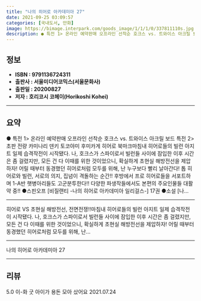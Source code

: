 ```yaml
---
title: "나의 히어로 아카데미아 27"
date: 2021-09-25 03:09:57
categories: [국내도서, 만화]
image: https://bimage.interpark.com/goods_image/1/1/1/0/337811110s.jpg
description: ● 특전 1> 온라인 예약판매 오프라인 선착순 호크스 vs. 트와이스 아크릴 보드 특전 2> 초판 전량 카미나리 덴키 토코야미 후미카게 히어로 북마크마침내 히어로들의 빌런 아지트 일제 습격작전이 시작됐다. 나, 호크스가 스파이로서 빌런들 사이에 잠입한 이후 시간은 좀 걸렸지만,
---
```


## **정보**

- **ISBN : 9791136724311**
- **출판사 : 서울미디어코믹스(서울문화사)**
- **출판일 : 20200827**
- **저자 : 호리코시 코헤이(Horikoshi Kohei)**

------



## **요약**

●  특전 1> 온라인 예약판매  오프라인 선착순  호크스 vs. 트와이스 아크릴 보드 특전 2> 초판 전량  카미나리 덴키  토코야미 후미카게 히어로 북마크마침내 히어로들의 빌런 아지트 일제 습격작전이 시작됐다. 나, 호크스가 스파이로서 빌런들 사이에 잠입한 이후 시간은 좀 걸렸지만, 모든 건 다 이때를 위한 것이었으니, 확실하게 초현실 해방전선을 제압하자! 어릴 때부터 동경했던 히어로처럼 모두를 위해, 난 누구보다 빨리 날아간다! 톱 히어로와 빌런, 서로의 의지, 집념이 격돌하는 순간!! 후방에서 프로 히어로들을 서포트하며 1-A반 햇병아리들도 고군분투한다!! 다양한 파생작들에서도 본편의 주요인물들 대활약 중!! ●스핀오프 [비질랜티 -나의 히어로 아카데미아 일리걸스-] 17권 ●소설 [나...

------

히어로 VS 초현실 해방전선, 전면전쟁!!마침내 히어로들의 빌런 아지트 일제 습격작전이 시작됐다. 나, 호크스가 스파이로서 빌런들 사이에 잠입한 이후 시간은 좀 걸렸지만, 모든 건 다 이때를 위한 것이었으니, 확실하게 초현실 해방전선을 제압하자! 어릴 때부터 동경했던 히어로처럼 모두를 위해, 난... 

------


나의 히어로 아카데미아 27 

------


## **리뷰** 

5.0 이-화 굿 아이가 용돈 모아 샀어요 2021.07.24 <br/>